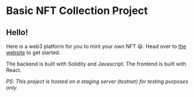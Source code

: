# Basic NFT Collection Project

## Hello!

Here is a web3 platform for you to mint your own NFT 😃. Head over to [the website](https://nft-starter-project.uniqcoda.repl.co/) to get started.

The backend is built with Solidity and Javascript. The frontend is built with React.

_PS: This project is hosted on a staging server (testnet) for testing purposes only._
